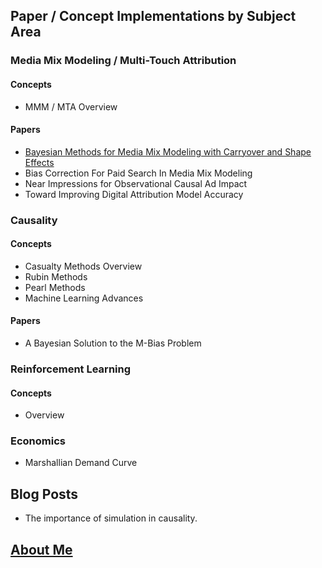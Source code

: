 ## Paper / Concept Implementations by Subject Area

### Media Mix Modeling / Multi-Touch Attribution
#### Concepts
* MMM / MTA Overview

#### Papers
* [Bayesian Methods for Media Mix Modeling with Carryover and Shape Effects](https://cloud36.github.io/christhinks/carryover_and_shape_effects/) 
* Bias Correction For Paid Search In Media Mix Modeling
* Near Impressions for Observational Causal Ad Impact
* Toward Improving Digital Attribution Model Accuracy

### Causality
#### Concepts
* Casualty Methods Overview
* Rubin Methods
* Pearl Methods
* Machine Learning Advances

#### Papers
* A Bayesian Solution to the M-Bias Problem

### Reinforcement Learning
#### Concepts
* Overview

### Economics 
* Marshallian Demand Curve

## Blog Posts
* The importance of simulation in causality. 

## [About Me](https://cloud36.github.io/christhinks/aboutme/)

